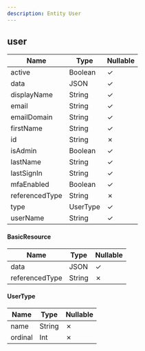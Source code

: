 ```yaml
---
description: Entity User
---
```

user
----

| **Name**       | **Type** | **Nullable** |
| -------------- | -------- | ------------ |
| active         | Boolean  | &check;      |
| data           | JSON     | &check;      |
| displayName    | String   | &check;      |
| email          | String   | &check;      |
| emailDomain    | String   | &check;      |
| firstName      | String   | &check;      |
| id             | String   | &cross;      |
| isAdmin        | Boolean  | &check;      |
| lastName       | String   | &check;      |
| lastSignIn     | String   | &check;      |
| mfaEnabled     | Boolean  | &check;      |
| referencedType | String   | &cross;      |
| type           | UserType | &check;      |
| userName       | String   | &check;      |

#### BasicResource
| **Name**       | **Type** | **Nullable** |
| -------------- | -------- | ------------ |
| data           | JSON     | &check;      |
| referencedType | String   | &cross;      |

#### UserType
| **Name** | **Type** | **Nullable** |
| -------- | -------- | ------------ |
| name     | String   | &cross;      |
| ordinal  | Int      | &cross;      |
